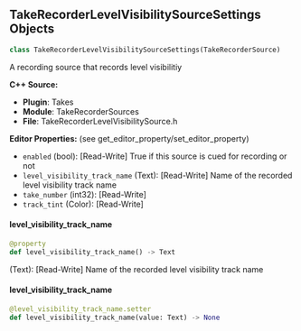 ## TakeRecorderLevelVisibilitySourceSettings Objects

```python
class TakeRecorderLevelVisibilitySourceSettings(TakeRecorderSource)
```

A recording source that records level visibilitiy

**C++ Source:**

- **Plugin**: Takes
- **Module**: TakeRecorderSources
- **File**: TakeRecorderLevelVisibilitySource.h

**Editor Properties:** (see get_editor_property/set_editor_property)

- ``enabled`` (bool):  [Read-Write] True if this source is cued for recording or not
- ``level_visibility_track_name`` (Text):  [Read-Write] Name of the recorded level visibility track name
- ``take_number`` (int32):  [Read-Write]
- ``track_tint`` (Color):  [Read-Write]

<a id="unreal.TakeRecorderLevelVisibilitySourceSettings.level_visibility_track_name"></a>

#### level_visibility_track_name

```python
@property
def level_visibility_track_name() -> Text
```

(Text):  [Read-Write] Name of the recorded level visibility track name

<a id="unreal.TakeRecorderLevelVisibilitySourceSettings.level_visibility_track_name"></a>

#### level_visibility_track_name

```python
@level_visibility_track_name.setter
def level_visibility_track_name(value: Text) -> None
```

<a id="unreal.TakeRecorderLevelVisibilitySource"></a>